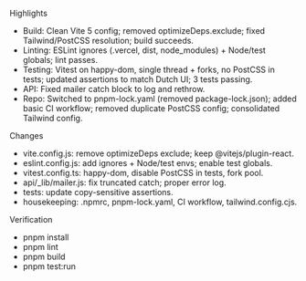 Highlights
- Build: Clean Vite 5 config; removed optimizeDeps.exclude; fixed Tailwind/PostCSS resolution; build succeeds.
- Linting: ESLint ignores (.vercel, dist, node_modules) + Node/test globals; lint passes.
- Testing: Vitest on happy-dom, single thread + forks, no PostCSS in tests; updated assertions to match Dutch UI; 3 tests passing.
- API: Fixed mailer catch block to log and rethrow.
- Repo: Switched to pnpm-lock.yaml (removed package-lock.json); added basic CI workflow; removed duplicate PostCSS config; consolidated Tailwind config.

Changes
- vite.config.js: remove optimizeDeps exclude; keep @vitejs/plugin-react.
- eslint.config.js: add ignores + Node/test envs; enable test globals.
- vitest.config.ts: happy-dom, disable PostCSS in tests, fork pool.
- api/_lib/mailer.js: fix truncated catch; proper error log.
- tests: update copy-sensitive assertions.
- housekeeping: .npmrc, pnpm-lock.yaml, CI workflow, tailwind.config.cjs.

Verification
- pnpm install
- pnpm lint
- pnpm build
- pnpm test:run
